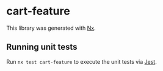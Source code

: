 # cart-feature

This library was generated with [Nx](https://nx.dev).

## Running unit tests

Run `nx test cart-feature` to execute the unit tests via [Jest](https://jestjs.io).
